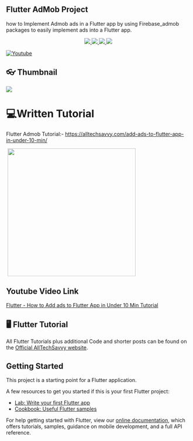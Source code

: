 ## Flutter AdMob Project

how to Implement Admob ads in a Flutter app by using Firebase_admob packages to easily implement ads into a Flutter app. 



<p align="center">
   <a href="https://github.com/sagarshende23">
    <img src="https://img.shields.io/badge/Github-Sagar Shende-black.svg?style=for-the-badge">
  </a>
  <a href="https://github.com/sagarshende23/reflectly-like-loginpage-flutter/stargazers">
    <img src="https://img.shields.io/github/stars/sagarshende23/flutter_admob.svg?style=for-the-badge">
  </a>
  <a href="https://play.google.com/store/apps/details?id=com.alltechsavvy.calculator">
    <img src="https://img.shields.io/badge/Google-PlayStore-green.svg?style=for-the-badge">
  </a>
   <a href="https://www.youtube.com/channel/UCEW4YMELtVeLjcpAzevNabg">
    <img src="https://img.shields.io/badge/YouTube-AllTechSavvy-red.svg?style=for-the-badge">
  </a>
 
</p>


[![Youtube](https://raw.githubusercontent.com/sagarshende23/shared_preference_flutter/master/Subscribe.png)](https://www.youtube.com/channel/UCEW4YMELtVeLjcpAzevNabg?sub_confirmation=1)

## 👓 Thumbnail

 <img src="https://raw.githubusercontent.com/sagarshende23/flutter_admob/master/maxresdefault%20(1).jpg">
 
 # 💻Written Tutorial
Flutter Admob Tutorial:- https://alltechsavvy.com/add-ads-to-flutter-app-in-under-10-min/

<p>
  <img src="https://raw.githubusercontent.com/sagarshende23/flutter_admob/master/Screenshot_20190705_205639-min.png" width="350" hspace="4">
</p>

## Youtube Video Link
[Flutter - How to Add ads to Flutter App in Under 10 Min Tutorial](https://youtu.be/2sLAcHDfbcQ)

## 🖥 Flutter Tutorial
All Flutter Tutorials plus additional Code and shorter posts can be found on the [Official AllTechSavvy website](https://www.alltechsavvy.com/). 
## Getting Started

This project is a starting point for a Flutter application.

A few resources to get you started if this is your first Flutter project:

- [Lab: Write your first Flutter app](https://flutter.dev/docs/get-started/codelab)
- [Cookbook: Useful Flutter samples](https://flutter.dev/docs/cookbook)

For help getting started with Flutter, view our 
[online documentation](https://flutter.dev/docs), which offers tutorials, 
samples, guidance on mobile development, and a full API reference.

